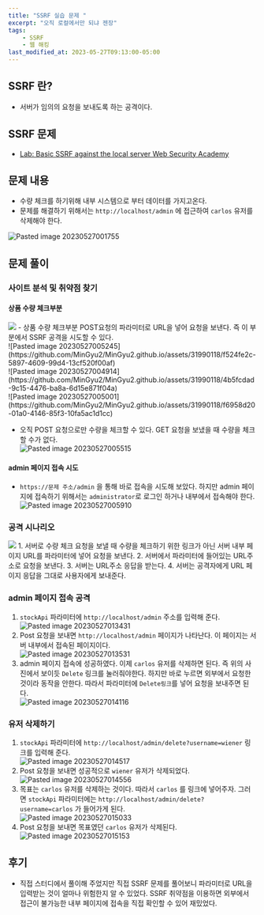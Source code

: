 ```yaml
---
title: "SSRF 실습 문제 "
excerpt: "오직 로컬에서만 되냐 젠장"
tags:
    - SSRF
    - 웹 해킹
last_modified_at: 2023-05-27T09:13:00-05:00
---
```


## SSRF 란?
- 서버가 임의의 요청을 보내도록 하는 공격이다.

## SSRF 문제
- [Lab: Basic SSRF against the local server Web Security Academy](https://portswigger.net/web-security/ssrf/lab-basic-ssrf-against-localhost)

## 문제 내용
- 수량 체크를 하기위해 내부 시스템으로 부터 데이터를 가지고온다.
- 문제를 해결하기 위해서는 `http://localhost/admin` 에 접근하여 `carlos` 유저를 삭제해야 한다.

![Pasted image 20230527001755](https://github.com/MinGyu2/MinGyu2.github.io/assets/31990118/9b364c73-85b0-4f2a-a73e-5631530108f2)



## 문제 풀이

### 사이트 분석 및 취약점 찾기

#### 상품 수량 체크부분
<img class="mermaid" src="https://mermaid.ink/svg/eyJjb2RlIjoic2VxdWVuY2VEaWFncmFtXG7sgqzsmqnsnpAgLT4-IOyEnOuyhCA6IOygleyDgeyggSDsiJjrn4kg7JqU7LKtXG7shJzrsoQgLT4-IOuCtOu2gCDshJzrsoQgOiDrp4Htgazrpbwg7Ya17ZW0IOuCtOu2gCDtjpjsnbTsp4Ag7IiY65-JIOyalOyyrS5cbuuCtOu2gCDshJzrsoQgLT4-IOyEnOuyhCA6IOyImOufiSDsnZHri7UuXG7shJzrsoQgLT4-IOyCrOyaqeyekCA6IOyImOufiSDsnZHri7UuIiwibWVybWFpZCI6bnVsbH0">
- 상품 수량 체크부분 POST요청의 파라미터로 URL을 넣어 요청을 보낸다. 즉 이 부분에서 SSRF 공격을 시도할 수 있다.<br>![Pasted image 20230527005245](https://github.com/MinGyu2/MinGyu2.github.io/assets/31990118/f524fe2c-5897-4609-99d4-13cf520f00af)
<br>![Pasted image 20230527004914](https://github.com/MinGyu2/MinGyu2.github.io/assets/31990118/4b5fcdad-9c15-4476-ba8a-6d15e871f04a)
<br>![Pasted image 20230527005001](https://github.com/MinGyu2/MinGyu2.github.io/assets/31990118/f6958d20-01a0-4146-85f3-10fa5ac1d1cc)

- 오직 POST 요청으로만 수량을 체크할 수 있다. GET 요청을 보냈을 때 수량을 체크할 수가 없다.<br>![Pasted image 20230527005515](https://github.com/MinGyu2/MinGyu2.github.io/assets/31990118/8c0aa1bc-d813-4ffd-a0c0-278bb16187e6)


#### admin 페이지 접속 시도
- `https://문제 주소/admin` 을 통해 바로 접속을 시도해 보았다. 하지만 admin 페이지에 접속하기 위해서는 `administrator`로 로그인 하거나 내부에서 접속해야 한다.<br>![Pasted image 20230527005910](https://github.com/MinGyu2/MinGyu2.github.io/assets/31990118/0656feeb-8612-43ea-9104-5834bc6fa8de)

### 공격 시나리오
<img class="mermaid" src="https://mermaid.ink/svg/eyJjb2RlIjoic2VxdWVuY2VEaWFncmFtXG7qs7XqsqnsnpAgLT4-IOyEnOuyhCA6IOu5hOygleyDgSDtjpjsnbTsp4Ag7YyM652866-47YSw66W8IOuEo-ydgCDsiJjrn4kg7JqU7LKtXG7shJzrsoQgLT4-IOuCtOu2gCDshJzrsoQgOiDrgrTrtoAg7Y6Y7J207KeAIOyalOyyrVxu64K067aAIOyEnOuyhCAtPj4g7ISc67KEIDog64K067aAIO2OmOydtOyngCDsnZHri7VcbuyEnOuyhCAtPj4g6rO16rKp7J6QIDog64K067aAIO2OmOydtOyngCDsnZHri7UiLCJtZXJtYWlkIjpudWxsfQ">
1. 서버로 수량 체크 요청을 보낼 때 수량을 체크하기 위한 링크가 아닌 서버 내부 페이지 URL를 파라미터에 넣어 요청을 보낸다.
2. 서버에서 파라미터에 들어있는 URL주소로 요청을 보낸다.
3. 서버는 URL주소 응답을 받는다.
4. 서버는 공격자에게 URL 페이지 응답을 그대로 사용자에게 보내준다.

### admin 페이지 접속 공격
1. `stockApi` 파라미터에 `http://localhost/admin` 주소를 입력해 준다.<br>![Pasted image 20230527013431](https://github.com/MinGyu2/MinGyu2.github.io/assets/31990118/d9bd18c0-c348-452a-9461-5b447cea2613)
2. Post 요청을 보내면 `http://localhost/admin` 페이지가 나타난다. 이 페이지는 서버 내부에서 접속된 페이지이다.<br>![Pasted image 20230527013531](https://github.com/MinGyu2/MinGyu2.github.io/assets/31990118/78ea87bd-3af3-49f8-901f-ef992bb0e96b)
3. admin 페이지 접속에 성공하였다. 이제 `carlos` 유저를 삭제하면 된다. 즉 위의 사진에서 보이듯 `Delete`  링크를 눌러줘야한다. 하지만 바로 누르면 외부에서 요청한 것이라 동작을 안한다. 따라서 파라미터에 `Delete링크`를 넣어 요청을 보내주면 된다.<br>![Pasted image 20230527014116](https://github.com/MinGyu2/MinGyu2.github.io/assets/31990118/8c857d16-ae1a-43b1-9554-d6a120b4857b)


### 유저 삭제하기
1. `stockApi` 파라미터에 `http://localhost/admin/delete?username=wiener` 링크를 입력해 준다.<br>![Pasted image 20230527014517](https://github.com/MinGyu2/MinGyu2.github.io/assets/31990118/9a578c2c-cf4c-4a87-84b6-b1ac926dce87)
2. Post 요청을 보내면 성공적으로 `wiener` 유저가 삭제되었다.<br>![Pasted image 20230527014556](https://github.com/MinGyu2/MinGyu2.github.io/assets/31990118/7fedaef1-78ee-4b7a-9688-272fa5f7a01b)
3. 목표는 `carlos` 유저를 삭제하는 것이다. 따라서 `carlos` 를 링크에 넣어주자. 그러면 `stockApi` 파라미터에는 `http://localhost/admin/delete?username=carlos` 가 들어가게 된다.<br>![Pasted image 20230527015033](https://github.com/MinGyu2/MinGyu2.github.io/assets/31990118/9061f31e-2a9a-4dc0-b986-1b01007c2a51)
4. Post 요청을 보내면 목표였던  `carlos` 유저가 삭제된다.<br>![Pasted image 20230527015153](https://github.com/MinGyu2/MinGyu2.github.io/assets/31990118/d34a3ef7-cc64-4595-b6a3-05f7e26bb06a)


## 후기
- 직접 스터디에서 풀이해 주었지만 직접 SSRF 문제를 풀어보니 파라미터로 URL을 입력받는 것이 얼마나 위험한지 알 수 있었다. SSRF 취약점을 이용하면 외부에서 접근이 불가능한 내부 페이지에 접속을 직접 확인할 수 있어 재밌었다. 